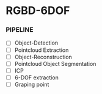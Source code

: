 # RGBD-6DOF

### PIPELINE
- [ ] Object-Detection
- [ ] Pointcloud Extraction
- [ ] Object-Reconstruction 
- [ ] Pointcloud Object Segmentation 
- [ ] ICP
- [ ] 6-DOF extraction
- [ ] Graping point
